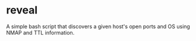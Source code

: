 # reveal
A simple bash script that discovers a given host's open ports and OS using NMAP and TTL information.
